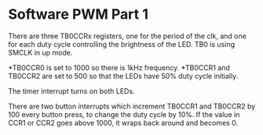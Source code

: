 # Software PWM Part 1
There are three TB0CCRx registers, one for the period of the clk, and one for each duty cycle controlling the brightness of the LED. TB0 is using SMCLK in up mode. 

*TB0CCR0 is set to 1000 so there is 1kHz frequency. 
*TB0CCR1 and TB0CCR2 are set to 500 so that the LEDs have 50% duty cycle initially.

The timer interrupt turns on both LEDs.

There are two button interrupts which increment TB0CCR1 and TB0CCR2 by 100 every button press, to change the duty cycle by 10%. If the value in CCR1 or CCR2 goes above 1000, it wraps back around and becomes 0.